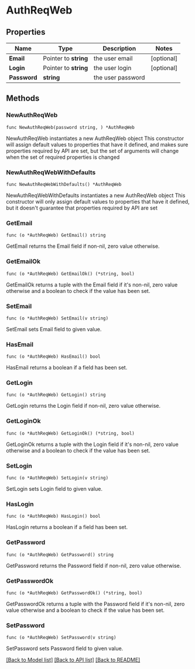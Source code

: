 # AuthReqWeb

## Properties

Name | Type | Description | Notes
------------ | ------------- | ------------- | -------------
**Email** | Pointer to **string** | the user email | [optional] 
**Login** | Pointer to **string** | the user login | [optional] 
**Password** | **string** | the user password | 

## Methods

### NewAuthReqWeb

`func NewAuthReqWeb(password string, ) *AuthReqWeb`

NewAuthReqWeb instantiates a new AuthReqWeb object
This constructor will assign default values to properties that have it defined,
and makes sure properties required by API are set, but the set of arguments
will change when the set of required properties is changed

### NewAuthReqWebWithDefaults

`func NewAuthReqWebWithDefaults() *AuthReqWeb`

NewAuthReqWebWithDefaults instantiates a new AuthReqWeb object
This constructor will only assign default values to properties that have it defined,
but it doesn't guarantee that properties required by API are set

### GetEmail

`func (o *AuthReqWeb) GetEmail() string`

GetEmail returns the Email field if non-nil, zero value otherwise.

### GetEmailOk

`func (o *AuthReqWeb) GetEmailOk() (*string, bool)`

GetEmailOk returns a tuple with the Email field if it's non-nil, zero value otherwise
and a boolean to check if the value has been set.

### SetEmail

`func (o *AuthReqWeb) SetEmail(v string)`

SetEmail sets Email field to given value.

### HasEmail

`func (o *AuthReqWeb) HasEmail() bool`

HasEmail returns a boolean if a field has been set.

### GetLogin

`func (o *AuthReqWeb) GetLogin() string`

GetLogin returns the Login field if non-nil, zero value otherwise.

### GetLoginOk

`func (o *AuthReqWeb) GetLoginOk() (*string, bool)`

GetLoginOk returns a tuple with the Login field if it's non-nil, zero value otherwise
and a boolean to check if the value has been set.

### SetLogin

`func (o *AuthReqWeb) SetLogin(v string)`

SetLogin sets Login field to given value.

### HasLogin

`func (o *AuthReqWeb) HasLogin() bool`

HasLogin returns a boolean if a field has been set.

### GetPassword

`func (o *AuthReqWeb) GetPassword() string`

GetPassword returns the Password field if non-nil, zero value otherwise.

### GetPasswordOk

`func (o *AuthReqWeb) GetPasswordOk() (*string, bool)`

GetPasswordOk returns a tuple with the Password field if it's non-nil, zero value otherwise
and a boolean to check if the value has been set.

### SetPassword

`func (o *AuthReqWeb) SetPassword(v string)`

SetPassword sets Password field to given value.



[[Back to Model list]](../README.md#documentation-for-models) [[Back to API list]](../README.md#documentation-for-api-endpoints) [[Back to README]](../README.md)


